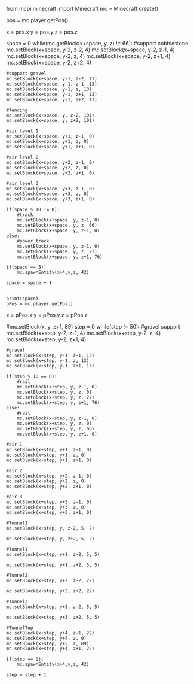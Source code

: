 from mcpi.minecraft import Minecraft
mc = Minecraft.create()

pos = mc.player.getPos()

x = pos.x
y = pos.y
z = pos.z



space = 0
while(mc.getBlock(x+space, y, z) != 66):
    #support cobblestone
    mc.setBlock(x+space, y-2, z-2, 4)
    mc.setBlock(x+space, y-2, z-1, 4)
    mc.setBlock(x+space, y-2, z, 4)
    mc.setBlock(x+space, y-2, z+1, 4)
    mc.setBlock(x+space, y-2, z+2, 4)

    #support gravel
    mc.setBlock(x+space, y-1, z-2, 13)
    mc.setBlock(x+space, y-1, z-1, 13)
    mc.setBlock(x+space, y-1, z, 13)
    mc.setBlock(x+space, y-1, z+1, 13)
    mc.setBlock(x+space, y-1, z+2, 13)

    #fencing
    mc.setBlock(x+space, y, z-2, 101)
    mc.setBlock(x+space, y, z+2, 101)

    #air level 1
    mc.setBlock(x+space, y+1, z-1, 0)
    mc.setBlock(x+space, y+1, z, 0)
    mc.setBlock(x+space, y+1, z+1, 0)

    #air level 2
    mc.setBlock(x+space, y+2, z-1, 0)
    mc.setBlock(x+space, y+2, z, 0)
    mc.setBlock(x+space, y+2, z+1, 0)

    #air level 3
    mc.setBlock(x+space, y+3, z-1, 0)
    mc.setBlock(x+space, y+3, z, 0)
    mc.setBlock(x+space, y+3, z+1, 0)

    if(space % 10 != 0):
        #track
        mc.setBlock(x+space, y, z-1, 0)
        mc.setBlock(x+space, y, z, 66)
        mc.setBlock(x+space, y, z+1, 0)
    else:
        #power track
        mc.setBlock(x+space, y, z-1, 0)
        mc.setBlock(x+space, y, z, 27)
        mc.setBlock(x+space, y, z+1, 76)

    if(space == 3):
        mc.spawnEntity(x+4,y,z, 42)
        
    space = space + 1

    
    print(space)
    pPos = mc.player.getPos()

x = pPos.x
y = pPos.y
z = pPos.z

#mc.setBlock(x, y, z+1, 89)
step = 0
while(step != 50):
    #gravel support
    mc.setBlock(x+step, y-2, z-1, 4)
    mc.setBlock(x+step, y-2, z, 4)
    mc.setBlock(x+step, y-2, z+1, 4)

    #gravel
    mc.setBlock(x+step, y-1, z-1, 13)
    mc.setBlock(x+step, y-1, z, 13)
    mc.setBlock(x+step, y-1, z+1, 13)

    if(step % 10 == 0):
        #rail
        mc.setBlock(x+step, y, z-1, 0)
        mc.setBlock(x+step, y, z, 0)
        mc.setBlock(x+step, y, z, 27)
        mc.setBlock(x+step, y, z+1, 76)
    else:
        #rail
        mc.setBlock(x+step, y, z-1, 0)
        mc.setBlock(x+step, y, z, 0)
        mc.setBlock(x+step, y, z, 66)
        mc.setBlock(x+step, y, z+1, 0)

    #air 1
    mc.setBlock(x+step, y+1, z-1, 0)
    mc.setBlock(x+step, y+1, z, 0)
    mc.setBlock(x+step, y+1, z+1, 0)

    #air 2
    mc.setBlock(x+step, y+2, z-1, 0)
    mc.setBlock(x+step, y+2, z, 0)
    mc.setBlock(x+step, y+2, z+1, 0)

    #air 3
    mc.setBlock(x+step, y+3, z-1, 0)
    mc.setBlock(x+step, y+3, z, 0)
    mc.setBlock(x+step, y+3, z+1, 0)

    #Tunnel1
    mc.setBlock(x+step, y, z-2, 5, 2)

    mc.setBlock(x+step, y, z+2, 5, 2)

    #Tunnel1
    mc.setBlock(x+step, y+1, z-2, 5, 5)

    mc.setBlock(x+step, y+1, z+2, 5, 5)

    #Tunnel2
    mc.setBlock(x+step, y+2, z-2, 22)

    mc.setBlock(x+step, y+2, z+2, 22)

    #Tunnel3
    mc.setBlock(x+step, y+3, z-2, 5, 5)
    
    mc.setBlock(x+step, y+3, z+2, 5, 5)

    #TunnelTop
    mc.setBlock(x+step, y+4, z-1, 22)
    mc.setBlock(x+step, y+4, z, 0)
    mc.setBlock(x+step, y+5, z, 89)
    mc.setBlock(x+step, y+4, z+1, 22)

    if(step == 0):
        mc.spawnEntity(x+4,y,z, 42)

    step = step + 1
